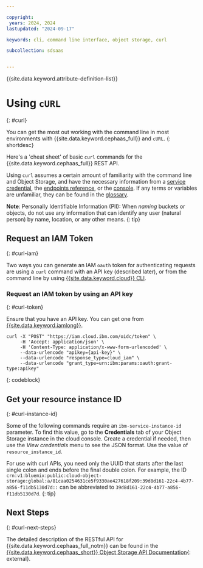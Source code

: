 ```yaml
---

copyright:
 years: 2024, 2024
lastupdated: "2024-09-17"

keywords: cli, command line interface, object storage, curl

subcollection: sdsaas


---
```


{{site.data.keyword.attribute-definition-list}}

# Using `cURL`
{: #curl}

You can get the most out working with the command line in most environments with {{site.data.keyword.cephaas_full}} and `cURL`.
{: shortdesc}

Here's a 'cheat sheet' of basic `curl` commands for the {{site.data.keyword.cephaas_full}} REST API.



Using `curl` assumes a certain amount of familiarity with the command line and Object Storage, and have the necessary information from a [service credential](/docs/sdsaas?topic=sdsaas-service-credentials), the [endpoints reference](/docs/sdsaas?topic=sdsaas-endpoints), or the [console](/docs/sdsaas?topic=sdsaas-getting-started). If any terms or variables are unfamiliar, they can be found in the [glossary](/docs/overview?topic=overview-glossary).

**Note**: Personally Identifiable Information (PII): When _naming_ buckets or objects, do not use any information that can identify any user (natural person) by name, location, or any other means.
{: tip}

## Request an IAM Token
{: #curl-iam}

Two ways you can generate an IAM `oauth` token for authenticating requests are using a `curl` command with an API key (described later), or from the command line by using [{{site.data.keyword.cloud}} CLI](/docs/cli?topic=cli-ibmcloud_commands_iam#ibmcloud_iam_oauth_tokens).

### Request an IAM token by using an API key
{: #curl-token}

Ensure that you have an API key. You can get one from [{{site.data.keyword.iamlong}}](https://cloud.ibm.com/iam/apikeys).

```curl
curl -X "POST" "https://iam.cloud.ibm.com/oidc/token" \
     -H 'Accept: application/json' \
     -H 'Content-Type: application/x-www-form-urlencoded' \
     --data-urlencode "apikey={api-key}" \
     --data-urlencode "response_type=cloud_iam" \
     --data-urlencode "grant_type=urn:ibm:params:oauth:grant-type:apikey"
```
{: codeblock}

## Get your resource instance ID
{: #curl-instance-id}

Some of the following commands require an `ibm-service-instance-id` parameter. To find this value, go to the **Credentials** tab of your Object Storage instance in the cloud console. Create a credential if needed, then use the _View credentials_ menu to see the JSON format. Use the value of `resource_instance_id`.

For use with curl APIs, you need only the UUID that starts after the last single colon and ends before the final double colon. For example, the ID `crn:v1:bluemix:public:cloud-object-storage:global:a/81caa0254631ce5f9330ae427618f209:39d8d161-22c4-4b77-a856-f11db5130d7d::` can be abbreviated to `39d8d161-22c4-4b77-a856-f11db5130d7d`.
{: tip}



## Next Steps
{: #curl-next-steps}

The detailed description of the RESTful API for {{site.data.keyword.cephaas_full_notm}} can be found in the [{{site.data.keyword.cephaas_short}} Object Storage API Documentation](https://cloud.ibm.com/apidocs/object-storage){: external}.
